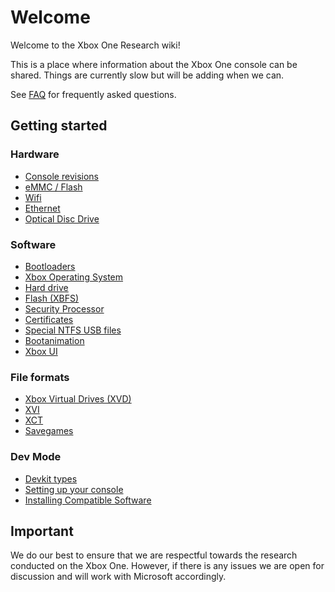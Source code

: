 <!-- TITLE: Home -->
<!-- SUBTITLE: Welcome to this wiki! -->

# Welcome
Welcome to the Xbox One Research wiki\!

This is a place where information about the Xbox One console can be
shared. Things are currently slow but will be adding when we can.

See [FAQ](faq) for frequently asked questions.

## Getting started

### Hardware
  - [Console revisions](console-revisions)
  - [eMMC / Flash](eMMC---Flash)
  - [Wifi](wifi)
  - [Ethernet](ethernet)
  - [Optical Disc Drive](optical-disc-drive)

### Software
  - [Bootloaders](bootloaders)
  - [Xbox Operating System](xbox-operating-system)
  - [Hard drive](harddrive)
  - [Flash (XBFS)](xbox-boot-file-system)
  - [Security Processor](security-processor)
  - [Certificates](certificates)
  - [Special NTFS USB files](special-ntfs-usb-files)
  - [Bootanimation](bootanimation)
  - [Xbox UI](xbox-ui)

### File formats
  - [Xbox Virtual Drives (XVD)](xbox-virtual-drive)
  - [XVI](xvi)
  - [XCT](xct)
  - [Savegames](savegames)

### Dev Mode
  - [Devkit types](devkit-types)
  - [Setting up your console](setup-dev-mode)
  - [Installing Compatible Software](installing-compatible_software)

## Important

We do our best to ensure that we are respectful towards the research
conducted on the Xbox One. However, if there is any issues we are open
for discussion and will work with Microsoft accordingly.
